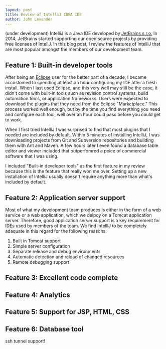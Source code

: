 ```yaml
---
layout: post
title: Review of IntelliJ IDEA IDE
author: John Levander
---
```

(under development)
IntelliJ is a Java IDE developed by [JetBrains s.r.o.](www.jetbrains.com) In 2014, JetBrains started supporting our open source projects by providing free licenses of IntellJ.  In this blog post, I review the features of IntelliJ that are most popular amongst the members of our development team.

## Feature 1: Built-in developer tools
After being an [Eclipse](www.eclipse.org) user for the better part of a decade, I became accustomed to spending at least an hour configuring my IDE after a fresh install.  When I last used Eclipse, and this very well may still be the case, it didn't come with built-in tools such as revision control systems, build automation tools, or application frameworks.  Users were expected to download the plugins that they need from the Eclipse "Marketplace." This process worked well enough, but by the time you find everything you need and configure each tool, well over an hour could pass before you could get to work.

When I first tried IntelliJ I was surprised to find that most plugins that I needed are included by default.  Within 5 minutes of installing IntelliJ, I was downloading projects from Git and Subversion repositories and building them with Ant and Maven.  A few hours later I even found a database table editor and viewer included that outperfomred a peice of commercial software that I was using.  

I included "Built-in developer tools" as the first feature in my review because this is the feature that really won me over.  Setting up a new installation of IntelliJ usually doesn't require anything more than what's included by default.  

## Feature 2:  Application server support
Most of what my development team produces is either in the form of a web service or a web application, which we delpoy on a Tomcat application server.  Therefore, good application server support is a key requirement for IDEs used by members of the team.  We find IntelliJ to be completely adaquate in this regard for the following reasons:

 1. Built in Tomcat support
 2. Simple server configuration
 3. Separate release and debug environments
 4. Automatic detection and reload of changed resources
 5. Remote debugging support

## Feature 3: Excellent code complete

## Feature 4: Analytics

## Feature 5: Support for JSP, HTML, CSS

## Feature 6: Database tool
ssh tunnel support!









